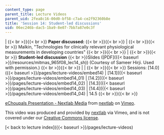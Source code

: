 ```yaml
---
content_type: page
parent_title: Lecture Videos
parent_uid: 2fea8c16-00d0-bf58-c7a4-ce2f92360b8e
title: 'Session 14: Student-led discussions'
uid: 06ec246b-dac5-1ba9-8e07-7bb7a87e0c3f
---
```


|  {{< br >}}{{< br >}} **Paper discussed:** {{< br >}}{{< br >}}  |  {{< br >}}{{< br >}} Malkin, "Technologies for clinically relevant physiological measurements in developing countries" {{< br >}}{{< br >}}  |  {{< br >}}{{< br >}} **Student-led discussion**  {{< br >}}Slides ([PDF]({{< baseurl >}}/resources/mitmas_965f08_lec14_sh)) (Courtesy of Sameer Hirji. Used with permission.) {{< br >}}{{< br >}}  |
|  {{< br >}}{{< br >}} Sessions: [14.0]({{< baseurl >}}/pages/lecture-videos/embed14) &#124; [14.1]({{< baseurl >}}/pages/lecture-videos/embed14_01) &#124; [14.2]({{< baseurl >}}/pages/lecture-videos/embed14_02) &#124; [14.3]({{< baseurl >}}/pages/lecture-videos/embed14_03) &#124; [14.4]({{< baseurl >}}/pages/lecture-videos/embed14_04) &#124; 14.5 {{< br >}}{{< br >}}  

[eChoupals Presentation - Nextlab Media](https://vimeo.com/3240151) from [nextlab](https://vimeo.com/3240151) on [Vimeo](https://vimeo.com).

This video was produced and provided by [nextlab](http://vimeo.com/nextlab) via Vimeo, and is not covered under our [Creative Commons license](/terms/#cc).

[< back to lecture index]({{< baseurl >}}/pages/lecture-videos)